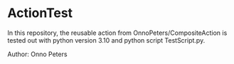 # ActionTest

In this repository, the reusable action from OnnoPeters/CompositeAction is tested out with python version 3.10 and python script TestScript.py. 

Author: Onno Peters
